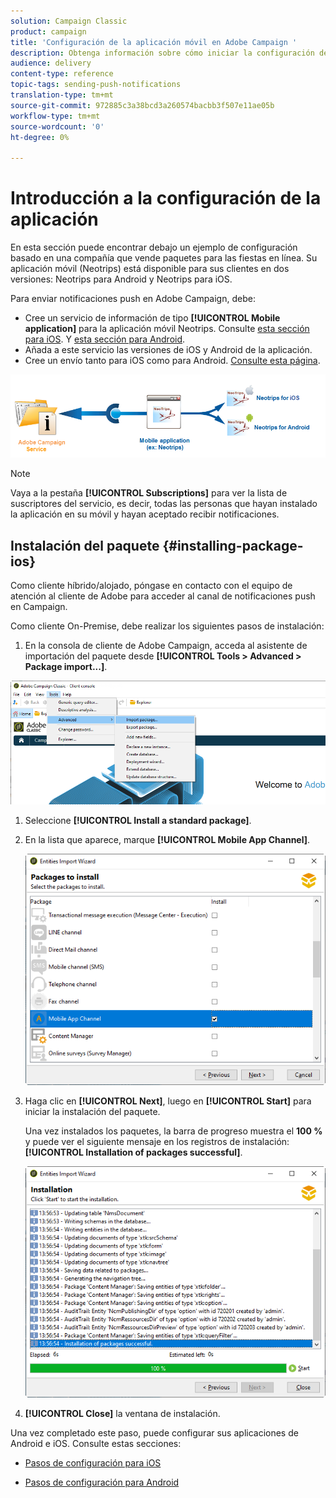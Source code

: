 ```yaml
---
solution: Campaign Classic
product: campaign
title: 'Configuración de la aplicación móvil en Adobe Campaign '
description: Obtenga información sobre cómo iniciar la configuración de la aplicación móvil
audience: delivery
content-type: reference
topic-tags: sending-push-notifications
translation-type: tm+mt
source-git-commit: 972885c3a38bcd3a260574bacbb3f507e11ae05b
workflow-type: tm+mt
source-wordcount: '0'
ht-degree: 0%

---
```



# Introducción a la configuración de la aplicación

En esta sección puede encontrar debajo un ejemplo de configuración basado en una compañía que vende paquetes para las fiestas en línea. Su aplicación móvil (Neotrips) está disponible para sus clientes en dos versiones: Neotrips para Android y Neotrips para iOS.

Para enviar notificaciones push en Adobe Campaign, debe:

* Cree un servicio de información de tipo **[!UICONTROL Mobile application]** para la aplicación móvil Neotrips. Consulte [esta sección para iOS](../../delivery/using/configuring-the-mobile-application.md#configuring-ios-service). Y [esta sección para Android](../../delivery/using/configuring-the-mobile-application-android.md#configuring-android-service).
* Añada a este servicio las versiones de iOS y Android de la aplicación.
* Cree un envío tanto para iOS como para Android. [Consulte esta página](../../delivery/using/creating-notifications.md).

![](assets/nmac_service_diagram.png)

>[!NOTE]
>
>Vaya a la pestaña **[!UICONTROL Subscriptions]** para ver la lista de suscriptores del servicio, es decir, todas las personas que hayan instalado la aplicación en su móvil y hayan aceptado recibir notificaciones.

## Instalación del paquete {#installing-package-ios}

Como cliente híbrido/alojado, póngase en contacto con el equipo de atención al cliente de Adobe para acceder al canal de notificaciones push en Campaign.

Como cliente On-Premise, debe realizar los siguientes pasos de instalación:

1.  En la consola de cliente de Adobe Campaign, acceda al asistente de importación del paquete desde **[!UICONTROL Tools > Advanced > Package import...]**.

   ![](assets/package_ios.png)

1. Seleccione **[!UICONTROL Install a standard package]**.

1. En la lista que aparece, marque **[!UICONTROL Mobile App Channel]**.

   ![](assets/package_ios_2.png)

1. Haga clic en **[!UICONTROL Next]**, luego en **[!UICONTROL Start]** para iniciar la instalación del paquete.

   Una vez instalados los paquetes, la barra de progreso muestra el **100 %** y puede ver el siguiente mensaje en los registros de instalación: **[!UICONTROL Installation of packages successful]**.

   ![](assets/package_ios_3.png)

1. **[!UICONTROL Close]** la ventana de instalación.

Una vez completado este paso, puede configurar sus aplicaciones de Android e iOS.
Consulte estas secciones:

* [Pasos de configuración para iOS](../../delivery/using/configuring-the-mobile-application.md)

* [Pasos de configuración para Android](../../delivery/using/configuring-the-mobile-application-android.md)
